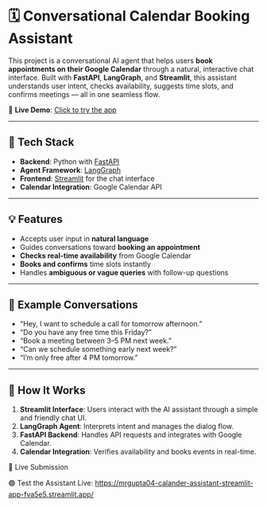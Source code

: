 # 🗓️ Conversational Calendar Booking Assistant

This project is a conversational AI agent that helps users **book appointments on their Google Calendar** through a natural, interactive chat interface. Built with **FastAPI**, **LangGraph**, and **Streamlit**, this assistant understands user intent, checks availability, suggests time slots, and confirms meetings — all in one seamless flow.

🚀 **Live Demo**: [Click to try the app](https://mrgupta04-calander-assistant-streamlit-app-fva5e5.streamlit.app/)

---

## 🔧 Tech Stack

- **Backend**: Python with [FastAPI](https://fastapi.tiangolo.com/)
- **Agent Framework**: [LangGraph](https://www.langgraph.dev/)
- **Frontend**: [Streamlit](https://streamlit.io/) for the chat interface
- **Calendar Integration**: Google Calendar API

---

## 💡 Features

- Accepts user input in **natural language**
- Guides conversations toward **booking an appointment**
- **Checks real-time availability** from Google Calendar
- **Books and confirms** time slots instantly
- Handles **ambiguous or vague queries** with follow-up questions

---

## 💬 Example Conversations

- “Hey, I want to schedule a call for tomorrow afternoon.”
- “Do you have any free time this Friday?”
- “Book a meeting between 3–5 PM next week.”
- “Can we schedule something early next week?”
- “I’m only free after 4 PM tomorrow.”

---

## 🧠 How It Works

1. **Streamlit Interface**: Users interact with the AI assistant through a simple and friendly chat UI.
2. **LangGraph Agent**: Interprets intent and manages the dialog flow.
3. **FastAPI Backend**: Handles API requests and integrates with Google Calendar.
4. **Calendar Integration**: Verifies availability and books events in real-time.

📎 Live Submission

🟢 Test the Assistant Live:
https://mrgupta04-calander-assistant-streamlit-app-fva5e5.streamlit.app/
